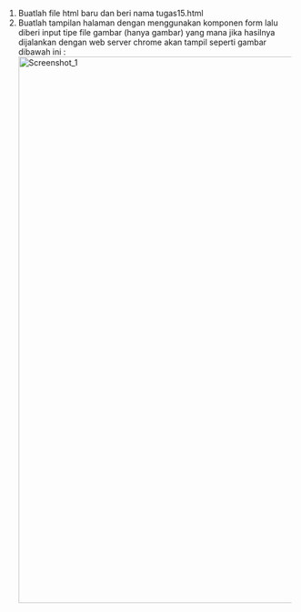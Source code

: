 1. Buatlah file html baru dan beri nama tugas15.html
2. Buatlah tampilan halaman dengan menggunakan komponen form lalu diberi input tipe file gambar (hanya gambar) yang mana jika hasilnya dijalankan dengan web server chrome akan tampil seperti gambar dibawah ini :
   <img width="960" alt="Screenshot_1" src="https://lh4.googleusercontent.com/MLR5c2nn-r6HLVoMn_DEMjMlZkxzJmt0oxFFgFMyMRGX9EBuFbgve0AkIh8tJNE4EUixB5bMtb4tcUVjFFNnXQdZVakXglLxQqoQ0eK0Cio2KU7HCkehYWkPQo9ID6wVx8GNJXt8M3aMOI7TsZ65Qf6Fv_jbEqL7Gw0vfAJnWQ0W3bw_zMsmog"></img>
